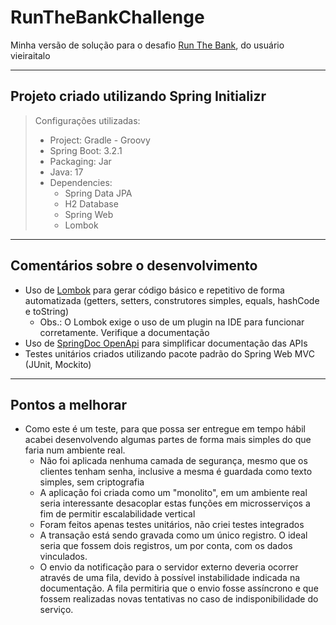 # RunTheBankChallenge
Minha versão de solução para o desafio [Run The Bank](https://github.com/vieiraitalo/Back-End-Challenge), do usuário vieiraitalo

---

## Projeto criado utilizando Spring Initializr

> Configurações utilizadas:  
> - Project: Gradle - Groovy
> - Spring Boot: 3.2.1
> - Packaging: Jar
> - Java: 17
> - Dependencies:
>   - Spring Data JPA
>   - H2 Database
>   - Spring Web
>   - Lombok

---
## Comentários sobre o desenvolvimento

- Uso de [Lombok](https://projectlombok.org/) para gerar código básico e repetitivo de forma automatizada (getters, setters, construtores simples, equals, hashCode e toString)
  - Obs.: O Lombok exige o uso de um plugin na IDE para funcionar corretamente. Verifique a documentação 
- Uso de [SpringDoc OpenApi](https://springdoc.org/)  para simplificar documentação das APIs
- Testes unitários criados utilizando pacote padrão do Spring Web MVC (JUnit, Mockito)

---
## Pontos a melhorar

- Como este é um teste, para que possa ser entregue em tempo hábil acabei desenvolvendo algumas partes de forma mais simples do que faria num ambiente real.
  - Não foi aplicada nenhuma camada de segurança, mesmo que os clientes tenham senha, inclusive a mesma é guardada como texto simples, sem criptografia
  - A aplicação foi criada como um "monolito", em um ambiente real seria interessante desacoplar estas funções em microsserviços a fim de permitir escalabilidade vertical
  - Foram feitos apenas testes unitários, não criei testes integrados
  - A transação está sendo gravada como um único registro. O ideal seria que fossem dois registros, um por conta, com os dados vinculados.
  - O envio da notificação para o servidor externo deveria ocorrer através de uma fila, devido à possível instabilidade indicada na documentação. A fila permitiria que o envio fosse assíncrono e que fossem realizadas novas tentativas no caso de indisponibilidade do serviço.